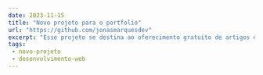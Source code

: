 ```yaml
---
date: 2023-11-15
title: "Novo projeto para o portfolio"
url: "https://github.com/jonasmarquesdev"
excerpt: "Esse projeto se destina ao oferecimento gratuito de artigos e livros sobre tecnologia, apresentados em uma plataforma WEB para facilitar o acesso aos conteúdos da área de T.I em geral, possibilitando uma educação de qualidade para os nossos usuários."
tags:
 - novo-projeto
 - desenvolvimento-web
---
```

